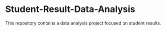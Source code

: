 # Student-Result-Data-Analysis
This repository contains a data analysis project focused on student results.
